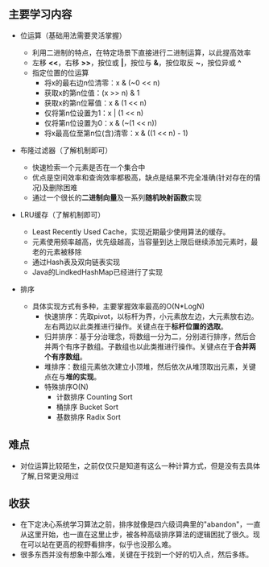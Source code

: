 ## 主要学习内容

* 位运算（基础用法需要灵活掌握）
  * 利用二进制的特点，在特定场景下直接进行二进制运算，以此提高效率
  * 左移 **<<**，右移 **>>**，按位或 **|**，按位与 **&**，按位取反 **~**，按位异或 **^**
  * 指定位置的位运算
    * 将x的最右边n位清零：x & (~0 << n)
    * 获取x的第n位值：(x >> n) & 1
    * 获取x的第n位幂值：x & (1 << n)
    * 仅将第n位设置为1：x | (1 << n)
    * 仅将第n位设置为0：x & (~(1 << n))
    * 将x最高位至第n位(含)清零：x & ((1 << n) - 1)
* 布隆过滤器（了解机制即可）
  * 快速检索一个元素是否在一个集合中
  * 优点是空间效率和查询效率都极高，缺点是结果不完全准确(针对存在的情况)及删除困难
  * 通过一个很长的**二进制向量**及一系列**随机映射函数**实现
* LRU缓存（了解机制即可）
  * Least Recently Used Cache，实现近期最少使用算法的缓存。
  * 元素使用频率越高，优先级越高，当容量到达上限后继续添加元素时，最老的元素被移除
  * 通过Hash表及双向链表实现
  * Java的LindkedHashMap已经进行了实现

* 排序
  * 具体实现方式有多种，主要掌握效率最高的O(N*LogN)
    * 快速排序：先取pivot，以标杆为界，小元素放左边，大元素放右边。左右两边以此类推进行操作。关键点在于**标杆位置的选取**。
    * 归并排序：基于分治理念，将数组一分为二，分别进行排序，然后合并两个有序子数组。子数组也以此类推进行操作。关键点在于**合并两个有序数组**。
    * 堆排序：数组元素依次建立小顶堆，然后依次从堆顶取出元素，关键点在与**堆的实现**。
    * 特殊排序O(N)
      * 计数排序 Counting Sort
      * 桶排序 Bucket Sort
      * 基数排序 Radix Sort

## 难点

* 对位运算比较陌生，之前仅仅只是知道有这么一种计算方式，但是没有去具体了解,日常更没用过

## 收获

* 在下定决心系统学习算法之前，排序就像是四六级词典里的"abandon"，一直从这里开始，也一直在这里止步，被各种高级排序算法的逻辑困扰了很久。现在可以站在更高的视野看排序，似乎也没那么难。
* 很多东西并没有想象中那么难，关键在于找到一个好的切入点，然后多练。
